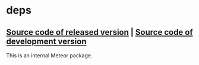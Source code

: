 # deps
[Source code of released version](https://github.com/meteor/meteor/tree/master/packages/deps) | [Source code of development version](https://github.com/meteor/meteor/tree/master/packages/deps)
---

This is an internal Meteor package.